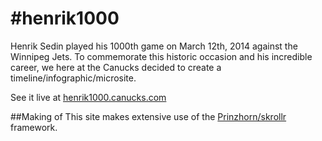 # \#henrik1000
Henrik Sedin played his 1000th game on March 12th, 2014 against the Winnipeg Jets. To commemorate this historic occasion and his incredible career, we here at the Canucks decided to create a timeline/infographic/microsite.

See it live at [henrik1000.canucks.com](http://henrik1000.canucks.com)

##Making of
This site makes extensive use of the [Prinzhorn/skrollr](https://github.com/Prinzhorn/skrollr) framework.